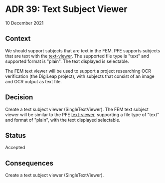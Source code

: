 # ADR 39: Text Subject Viewer

10 December 2021

## Context
We should support subjects that are text in the FEM. PFE supports subjects that are text with the [text-viewer](https://github.com/zooniverse/Panoptes-Front-End/blob/master/app/components/file-viewer/text-viewer.jsx). The supported file type is "text" and supported format is "plain". The text displayed is selectable.

The FEM text viewer will be used to support a project researching OCR verification (the DigiLeap project), with subjects that consist of an image and OCR output as text file.

## Decision
Create a text subject viewer (SingleTextViewer). The FEM text subject viewer will be similar to the PFE [text-viewer](https://github.com/zooniverse/Panoptes-Front-End/blob/master/app/components/file-viewer/text-viewer.jsx), supporting a file type of "text" and format of "plain", with the text displayed selectable.

## Status
Accepted

## Consequences
Create a text subject viewer (SingleTextViewer).
